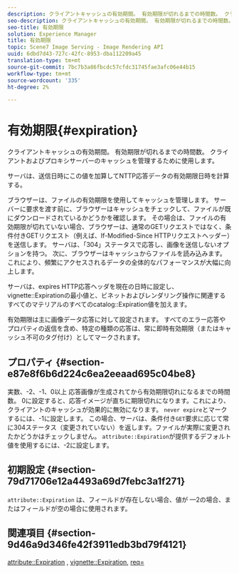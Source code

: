 ```yaml
---
description: クライアントキャッシュの有効期間。 有効期限が切れるまでの時間数。 クライアントおよびプロキシサーバーのキャッシュを管理するために使用します。
seo-description: クライアントキャッシュの有効期間。 有効期限が切れるまでの時間数。 クライアントおよびプロキシサーバーのキャッシュを管理するために使用します。
seo-title: 有効期限
solution: Experience Manager
title: 有効期限
topic: Scene7 Image Serving - Image Rendering API
uuid: 6dbd7d43-727c-42fc-8953-dba112209a45
translation-type: tm+mt
source-git-commit: 7bc7b3a86fbcdc57cfdc31745fae3afc06e44b15
workflow-type: tm+mt
source-wordcount: '335'
ht-degree: 2%

---
```



# 有効期限{#expiration}

クライアントキャッシュの有効期間。 有効期限が切れるまでの時間数。 クライアントおよびプロキシサーバーのキャッシュを管理するために使用します。

サーバは、送信日時にこの値を加算してNTTP応答データの有効期限日時を計算する。

ブラウザーは、ファイルの有効期限を使用してキャッシュを管理します。 サーバーに要求を渡す前に、ブラウザーはキャッシュをチェックして、ファイルが既にダウンロードされているかどうかを確認します。 その場合は、ファイルの有効期限が切れていない場合、ブラウザーは、通常のGETリクエストではなく、条件付きGETリクエスト（例えば、If-Modified-Since HTTPリクエストヘッダー）を送信します。 サーバは、「304」ステータスで応答し、画像を送信しないオプションを持つ。 次に、ブラウザーはキャッシュからファイルを読み込みます。 これにより、頻繁にアクセスされるデータの全体的なパフォーマンスが大幅に向上します。

サーバは、expires HTTP応答ヘッダを現在の日時に設定し、vignette::Expirationの最小値と、ビネットおよびレンダリング操作に関連するすべてのマテリアルのすべてのcatalog::Expiration値を加えます。

有効期限は主に画像データ応答に対して設定されます。 すべてのエラー応答やプロパティの返信を含め、特定の種類の応答は、常に即時有効期限（またはキャッシュ不可のタグ付け）としてマークされます。

## プロパティ {#section-e87e8f6b6d224c6ea2eeaad695c04be8}

実数、-2、-1、0以上 応答画像が生成されてから有効期限切れになるまでの時間数。 0に設定すると、応答イメージが直ちに期限切れになります。これにより、クライアントのキャッシュが効果的に無効になります。 `never expire`とマークするには、-1に設定します。 この場合、サーバは、条件付き`GET`要求に応じて常に304ステータス（変更されていない）を返します。ファイルが実際に変更されたかどうかはチェックしません。 `attribute::Expiration`が提供するデフォルト値を使用するには、-2に設定します。

## 初期設定 {#section-79d71706e12a4493a69d7febc3a1f271}

`attribute::Expiration` は、フィールドが存在しない場合、値が —2の場合、またはフィールドが空の場合に使用されます。

## 関連項目 {#section-9d46a9d346fe42f3911edb3bd79f4121}

[attribute::Expiration](../../../../../ir-api/material-cat/image-rendering-api-ref/c-ir-material-catalog/c-ir-attributes-reference/r-ir-expiration.md#reference-0f68ad8199c64bd4bc8d27dd78b7d996) ,  [vignette::Expiration](../../../../../ir-api/material-cat/image-rendering-api-ref/c-ir-material-catalog/c-ir-vignette-map-reference/r-ir-expiration-vignette.md#reference-df80829da93e4c0ab3f97a1792d9c74c),  [req=](../../../../../ir-api/http-protocol/image-rendering-api-ref/c-ir-http-protocol-ref/c-ir-http-protocol-command-reference/r-ir-req.md#reference-792b1a663fb64261bd2de2a209b847fb)
